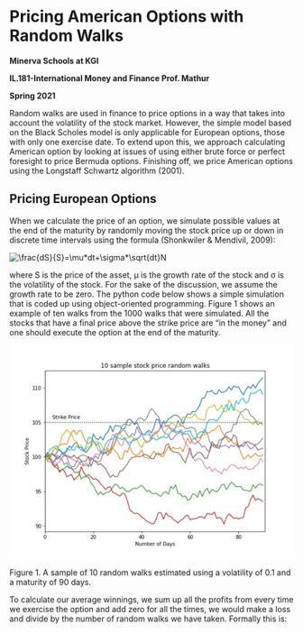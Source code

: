 # Pricing American Options with Random Walks

**Minerva Schools at KGI**

**IL.181-International Money and Finance Prof. Mathur**

**Spring 2021**

<div style="page-break-after: always;"></div>

Random walks are used in finance to price options in a way that takes into account the volatility of the stock market. However, the simple model based on the Black Scholes model is only applicable for European options, those with only one exercise date. To extend upon this, we approach calculating American option by looking at issues of using either brute force or perfect foresight to price Bermuda options. Finishing off, we price American options using the Longstaff Schwartz algorithm (2001). 

## Pricing European Options

  When we calculate the price of an option, we simulate possible values at the end of the maturity by randomly moving the stock price up or down in discrete time intervals using the formula (Shonkwiler & Mendivil, 2009): 


<img src="https://latex.codecogs.com/svg.latex?\Large&space;\frac{dS}{S}=\mu*dt+\sigma*\sqrt{dt}N" title="\frac{dS}{S}=\mu*dt+\sigma*\sqrt{dt}N" />


  where S is the price of the asset, μ is the growth rate of the stock and σ is the volatility of the stock. For the sake of the discussion, we assume the growth rate to be zero. The python code below shows a simple simulation that is coded up using object-oriented programming. Figure 1 shows an example of ten walks from the 1000 walks that were simulated. All the stocks that have a final price above the strike price are “in the money” and one should execute the option at the end of the maturity. 

![image](https://github.com/Halkenhaeusser/International-Money-and-Finance/blob/main/MidTerm/basic_plot.jpg)

  Figure 1. A sample of 10 random walks estimated using a volatility of 0.1 and a maturity of 90 days.
  
  To calculate our average winnings, we sum up all the profits from every time we exercise the option and add zero for all the times, we would make a loss and divide by the number of random walks we have taken. Formally this is: 
  
  
